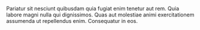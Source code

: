 Pariatur sit nesciunt quibusdam quia fugiat enim tenetur aut rem. Quia labore magni nulla qui dignissimos. Quas aut molestiae animi exercitationem assumenda ut repellendus enim. Consequatur in eos.